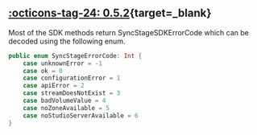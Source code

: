 ## [:octicons-tag-24: 0.5.2][0.5.2]{target=_blank}
[0.5.2]: https://github.com/opensesamemedia/SyncStageSwiftPackage/releases/tag/0.5.2

Most of the SDK methods return SyncStageSDKErrorCode which can be decoded using the following enum.

```swift
public enum SyncStageErrorCode: Int {
    case unknownError = -1
    case ok = 0
    case configurationError = 1
    case apiError = 2
    case streamDoesNotExist = 3
    case badVolumeValue = 4
    case noZoneAvailable = 5
    case noStudioServerAvailable = 6
}
```
